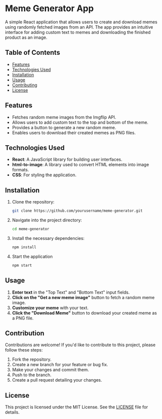 # Meme Generator App

A simple React application that allows users to create and download memes using randomly fetched images from an API. The app provides an intuitive interface for adding custom text to memes and downloading the finished product as an image.

## Table of Contents

- [Features](#features)
- [Technologies Used](#technologies-used)
- [Installation](#installation)
- [Usage](#usage)
- [Contributing](#contributing)
- [License](#license)

## Features

- Fetches random meme images from the Imgflip API.
- Allows users to add custom text to the top and bottom of the meme.
- Provides a button to generate a new random meme.
- Enables users to download their created memes as PNG files.

## Technologies Used

- **React**: A JavaScript library for building user interfaces.
- **html-to-image**: A library used to convert HTML elements into image formats.
- **CSS**: For styling the application.

## Installation

1. Clone the repository:

   ```bash
   git clone https://github.com/yourusername/meme-generator.git

2. Navigate into the project directory:

   ```bash
   cd meme-generator

3. Install the necessary dependencies:

   ```bash
   npm install

4. Start the application

   ```bash
   npm start

## Usage

1. **Enter text** in the "Top Text" and "Bottom Text" input fields.
2. **Click on the "Get a new meme image"** button to fetch a random meme image.
3. **Customize your meme** with your text.
4. **Click the "Download Meme"** button to download your created meme as a PNG file.
   
## Contribution

Contributions are welcome! If you'd like to contribute to this project, please follow these steps:

1. Fork the repository.
2. Create a new branch for your feature or bug fix.
3. Make your changes and commit them.
4. Push to the branch.
5. Create a pull request detailing your changes.

## License

This project is licensed under the MIT License. See the [LICENSE](LICENSE) file for details.
